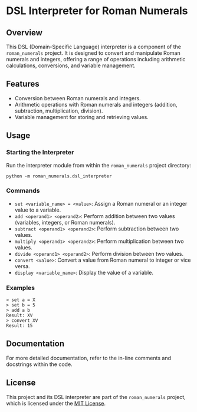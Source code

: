 
# DSL Interpreter for Roman Numerals

## Overview
This DSL (Domain-Specific Language) interpreter is a component of the `roman_numerals` project. It is designed to convert and manipulate Roman numerals and integers, offering a range of operations including arithmetic calculations, conversions, and variable management.

## Features
- Conversion between Roman numerals and integers.
- Arithmetic operations with Roman numerals and integers (addition, subtraction, multiplication, division).
- Variable management for storing and retrieving values.

## Usage

### Starting the Interpreter
Run the interpreter module from within the `roman_numerals` project directory:
```
python -m roman_numerals.dsl_interpreter
```

### Commands
- `set <variable_name> = <value>`: Assign a Roman numeral or an integer value to a variable.
- `add <operand1> <operand2>`: Perform addition between two values (variables, integers, or Roman numerals).
- `subtract <operand1> <operand2>`: Perform subtraction between two values.
- `multiply <operand1> <operand2>`: Perform multiplication between two values.
- `divide <operand1> <operand2>`: Perform division between two values.
- `convert <value>`: Convert a value from Roman numeral to integer or vice versa.
- `display <variable_name>`: Display the value of a variable.

### Examples
```
> set a = X
> set b = 5
> add a b
Result: XV
> convert XV
Result: 15
```

## Documentation
For more detailed documentation, refer to the in-line comments and docstrings within the code.

## License
This project and its DSL interpreter are part of the `roman_numerals` project, which is licensed under the [MIT License](https://opensource.org/licenses/MIT).
